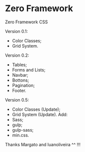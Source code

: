 # Zero Framework
Zero Framework CSS

Version 0.1:
- Color Classes;
- Grid System.

Version 0.2:
- Tables;
- Forms and Lists;
- Navbar;
- Bottons;
- Pagination;
- Footer.

Version 0.5:
- Color Classes (Update);
- Grid System (Update).
Add:
- Sass;
- gulp;
- gulp-sass;
- min.css.

Thanks Margato and luanoliveira ^^ !!!
